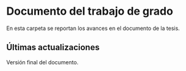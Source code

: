 # Documento del trabajo de grado
En esta carpeta se reportan los avances en el documento de la tesis.

## Últimas actualizaciones 

Versión final del documento.